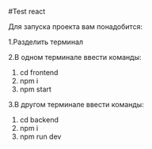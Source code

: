 #Test react

Для запуска проекта вам понадобится:

1.Разделить терминал 

2.В одном терминале ввести команды: 

  1. cd frontend
  2. npm i
  3. npm start

3.В другом терминале ввести команды: 

  1. cd backend
  2. npm i
  3. npm run dev  
